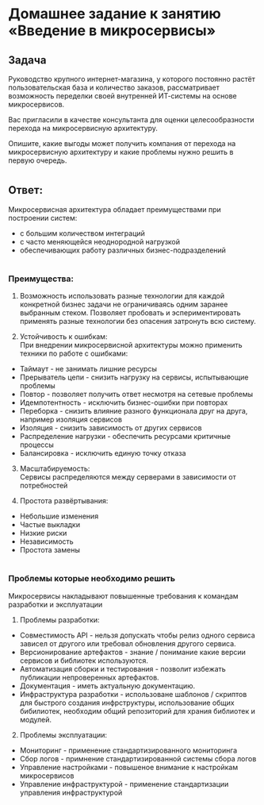 # Домашнее задание к занятию «Введение в микросервисы»

## Задача

Руководство крупного интернет-магазина, у которого постоянно растёт пользовательская база и количество заказов, рассматривает возможность переделки своей внутренней   ИТ-системы на основе микросервисов. 

Вас пригласили в качестве консультанта для оценки целесообразности перехода на микросервисную архитектуру. 

Опишите, какие выгоды может получить компания от перехода на микросервисную архитектуру и какие проблемы нужно решить в первую очередь.

#
## Ответ:
Микросервисная архитектура обладает преимуществами при построении систем:
- с большим количеством интеграций
- с часто меняющейся неоднородной нагрузкой
- обеспечивающих работу различных бизнес-подразделений
#
### Преимущества:

1. Возможность использовать разные технологии для каждой конкретной бизнес задачи не ограничиваясь одним заранее выбранным стеком. Позволяет пробовать и эспериментировать применять разные технологии без опасения затронуть всю систему. 

2. Устойчивость к ошибкам:  
При внедрении микросервисной архитектуры можно применить техники по работе с ошибками:
- Таймаут	- не занимать лишние ресурсы
- Прерыватель цепи - снизить нагрузку на сервисы, испытывающие проблемы
- Повтор - позволяет получить ответ несмотря на сетевые проблемы
- Идемпотентность - исключить бизнес-ошибки при повторах
- Переборка - снизить влияние разного функционала друг на друга, например изоляция сервисов
- Изоляция - снизить зависимость от других сервисов
- Распределение нагрузки - обеспечить ресурсами критичные процессы
- Балансировка - исключить единую точку отказа

3. Масштабируемость:  
Сервисы распределяются между серверами в зависимости от потребностей

4. Простота развёртывания:
- Небольшие изменения
- Частые выкладки
- Низкие риски
- Независимость
- Простота замены

#
### Проблемы которые необходимо решить

Микросервисы накладывают повышенные требования к командам разработки и эксплуатации  

1. Проблемы разработки:
- Совместимость API - нельзя допускать чтобы релиз одного сервиса зависел от другого или требовал обновления другого сервиса.
- Версионирование артефактов - знание / понимание какие версии сервисов и библиотек используются. 
- Автоматизация сборки и тестирования - позволит избежать публикации непроверенных артефактов.
- Документация - иметь актуальную документацию.
- Инфраструктура разработки - использоване шаблонов / скриптов для быстрого создания инфрструктуры, использование общих бибилиотек, необходим общий репозиторий для храния библиотек и модулей.

2. Проблемы эксплуатации:
- Мониторинг - применение стандартизированного мониторинга
- Сбор логов - примнение стандартизированной системы сбора логов
- Управление настройками - повышеное внимание к настройкам микросервисов
- Управление инфраструктурой - применение стандартизации управления инфраструктурой
